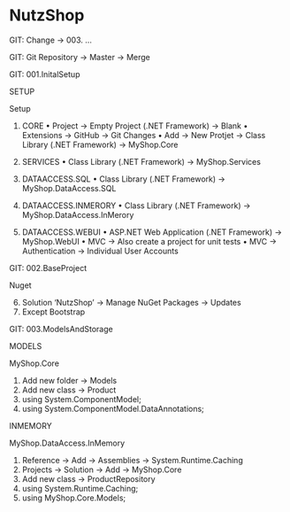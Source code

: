 # NutzShop

GIT: Change -> 003. …

GIT: Git Repository -> Master -> Merge

GIT: 001.InitalSetup

SETUP

Setup
1.	CORE
•	Project -> Empty Project (.NET Framework) -> Blank
•	Extensions -> GitHub -> Git Changes
•	Add -> New Protjet -> Class Library (.NET Framework) -> MyShop.Core

2.	SERVICES
•	Class Library (.NET Framework) -> MyShop.Services

3.	DATAACCESS.SQL
•	Class Library (.NET Framework) -> MyShop.DataAccess.SQL

4.	DATAACCESS.INMERORY
•	Class Library (.NET Framework) -> MyShop.DataAccess.InMerory

5.	DATAACCESS.WEBUI
•	ASP.NET Web Application (.NET Framework) -> MyShop.WebUI
•	MVC -> Also create a project for unit tests 
•	MVC -> Authentication -> Individual User Accounts

GIT: 002.BaseProject

Nuget

6.	Solution ‘NutzShop’ -> Manage NuGet Packages -> Updates
7.	Except Bootstrap

GIT: 003.ModelsAndStorage

MODELS

MyShop.Core
1.	Add new folder -> Models
2.	Add new class -> Product 
3.	using System.ComponentModel;
4.	using System.ComponentModel.DataAnnotations;

INMEMORY

MyShop.DataAccess.InMemory
1.	Reference -> Add -> Assemblies -> System.Runtime.Caching
2.	Projects -> Solution -> Add -> MyShop.Core
3.	Add new class -> ProductRepository
4.	using System.Runtime.Caching;
5.	using MyShop.Core.Models;
